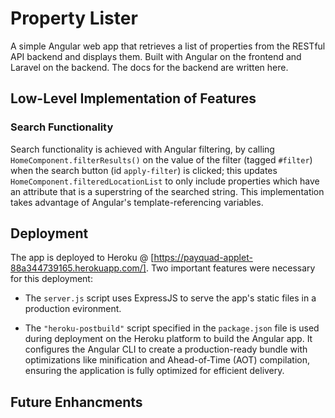 # Property Lister #

A simple Angular web app that retrieves a list of properties from the RESTful API backend and displays them. Built with Angular on the frontend and Laravel on the backend. The docs for the backend are written here.

## Low-Level Implementation of Features ##

### Search Functionality ###

Search functionality is achieved with Angular filtering, by calling ```HomeComponent.filterResults()``` on the value of the filter (tagged ```#filter```) when the search button (id ```apply-filter```) is clicked; this updates
```HomeComponent.filteredLocationList``` to only include properties which have an attribute that is a superstring of the searched string. This implementation takes advantage of Angular's template-referencing variables.

## Deployment ##

The app is deployed to Heroku @ [https://payquad-applet-88a344739165.herokuapp.com/]. Two important features were necessary for this deployment:

- The `server.js` script uses ExpressJS to serve the app's static files in a production evironment.

- The  `"heroku-postbuild"` script specified in the `package.json` file is used during deployment on the Heroku platform to build the Angular app. It configures the Angular CLI to create a production-ready bundle with optimizations like minification and Ahead-of-Time (AOT) compilation, ensuring the application is fully optimized for efficient delivery.
  

## Future Enhancments ##

